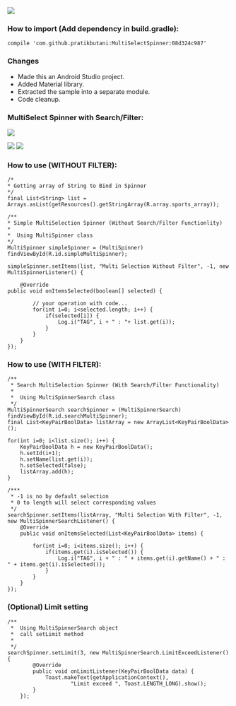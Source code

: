 [![](https://jitpack.io/v/pratikbutani/MultiSelectSpinner.svg)](https://jitpack.io/#pratikbutani/MultiSelectSpinner)

### How to import (Add dependency in build.gradle):

    compile 'com.github.pratikbutani:MultiSelectSpinner:08d324c987'

### Changes

  * Made this an Android Studio project.
  * Added Material library.
  * Extracted the sample into a separate module.
  * Code cleanup.


### MultiSelect Spinner with Search/Filter:

![](https://lh5.googleusercontent.com/-MivlH0DxhMc/VZJ91Aa6qtI/AAAAAAAALdc/ZYfHBo_e9Vk/w325-h577-no/Screenshot_2015-06-30-16-03-59.png)

![](https://lh5.googleusercontent.com/-Slk9xZZvOw8/VZJ91NEC9UI/AAAAAAAALdk/dg9k5e_8z8Y/w325-h577-no/Screenshot_2015-06-30-16-03-31.png)      ![](https://lh5.googleusercontent.com/-oLU8ZzsxXBk/VZJ91RZcGiI/AAAAAAAALdo/r4LgvaTB5p8/w325-h577-no/Screenshot_2015-06-30-16-03-51.png)

### How to use (WITHOUT FILTER):

	/*  
	* Getting array of String to Bind in Spinner
	*/
	final List<String> list = Arrays.asList(getResources().getStringArray(R.array.sports_array));
		
	/**
	* Simple MultiSelection Spinner (Without Search/Filter Functionlity)
	* 
	*  Using MultiSpinner class
	*/	
	MultiSpinner simpleSpinner = (MultiSpinner) findViewById(R.id.simpleMultiSpinner);
	
	simpleSpinner.setItems(list, "Multi Selection Without Filter", -1, new MultiSpinnerListener() {
		
	    @Override
	public void onItemsSelected(boolean[] selected) {
			
			// your operation with code...
			for(int i=0; i<selected.length; i++) {
				if(selected[i]) {
					Log.i("TAG", i + " : "+ list.get(i));
				}
			}
		}
	});

### How to use (WITH FILTER):

	/**
	 * Search MultiSelection Spinner (With Search/Filter Functionality)
	 * 
	 *  Using MultiSpinnerSearch class
	 */
	MultiSpinnerSearch searchSpinner = (MultiSpinnerSearch) findViewById(R.id.searchMultiSpinner);
	final List<KeyPairBoolData> listArray = new ArrayList<KeyPairBoolData>();

	for(int i=0; i<list.size(); i++) {
		KeyPairBoolData h = new KeyPairBoolData();
		h.setId(i+1);
		h.setName(list.get(i));
		h.setSelected(false);
		listArray.add(h);
	}

	/***
	 * -1 is no by default selection
	 * 0 to length will select corresponding values 
	 */
	searchSpinner.setItems(listArray, "Multi Selection With Filter", -1, new MultiSpinnerSearchListener() {
		@Override
		public void onItemsSelected(List<KeyPairBoolData> items) {

			for(int i=0; i<items.size(); i++) {
				if(items.get(i).isSelected()) {
					Log.i("TAG", i + " : " + items.get(i).getName() + " : " + items.get(i).isSelected());
				}
			}
		}
	});


### (Optional) Limit setting 

	/**
	 *  Using MultiSpinnerSearch object
	 *  call setLimit method
	 *  
	 */
	searchSpinner.setLimit(3, new MultiSpinnerSearch.LimitExceedListener() {
            @Override
            public void onLimitListener(KeyPairBoolData data) {
                Toast.makeText(getApplicationContext(),
                        "Limit exceed ", Toast.LENGTH_LONG).show();
            }
        });
